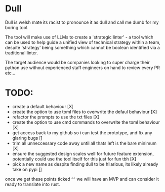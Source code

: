 # Dull

Dull is welsh mate its racist to pronounce it as dull and call me dumb for my boring tool.

The tool will make use of LLMs to create a 'strategic linter' - a tool which can be used to help guide a unified view of technical strategy within a team, despite 'strategy' being something which cannot be boolean identified via a traditional linter.

The target audience would be companies looking to super charge their python use without experienced staff engineers on hand to review every PR etc...

# TODO:

- create a default behaviour [X]
- create the option to use toml files to overwrite the defaul behaviour [X]
- refactor the prompts to use the txt files [X]
- create the option to use cmd commands to overwrite the toml behaviour [X]
- get access back to my github so i can test the prototype, and fix any glaring bugs []
- trim all unneccessary code away until all thats left is the bare minimum [X]
- ensure the suggested design scales well for future feature extension, potentially could use the tool itself for this just for fun tbh [X]
- pick a new name as despite finding dull to be hilarious, its likely already take on pypi []

once we get these points ticked ^^ we will have an MVP and can consider it ready to translate into rust.
